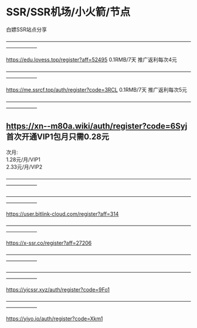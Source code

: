 # SSR/SSR机场/小火箭/节点
白嫖SSR站点分享

——————————————————————————————————————————   

https://edu.lovess.top/register?aff=52495      0.1RMB/7天    推广返利每次4元 
                                          
—————————————————————————————————————————— 

https://me.ssrcf.top/auth/register?code=3RCL  0.1RMB/7天    推广返利每次5元 
                                          
—————————————————————————————————————————— 

##  https://xn--m80a.wiki/auth/register?code=6Syj 首次开通VIP1包月只需0.28元 	
   次月:<br>
   1.28元/月/VIP1		<br>
   2.33元/月/VIP2  <br>


——————————————————————————————————————————   


——————————————————————————————————————————   

https://user.bitlink-cloud.com/register?aff=314

——————————————————————————————————————————   

https://x-ssr.co/register?aff=27206

——————————————————————————————————————————   


——————————————————————————————————————————   

https://yjcssr.xyz/auth/register?code=9Fo1


——————————————————————————————————————————   

https://yiyo.io/auth/register?code=Xkm1


